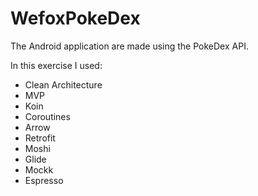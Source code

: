# WefoxPokeDex
The Android application are made using the PokeDex API. 

In this exercise I used:
- Clean Architecture
- MVP
- Koin
- Coroutines
- Arrow
- Retrofit
- Moshi
- Glide
- Mockk
- Espresso

